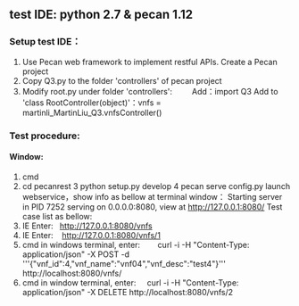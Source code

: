 ## test IDE: python 2.7 & pecan 1.12

### Setup test IDE：
1. Use Pecan web framework to implement restful APIs. Create a Pecan project
2. Copy Q3.py to the folder 'controllers' of pecan project
3. Modify root.py under folder 'controllers':
        Add：import Q3
Add to 'class RootController(object)'：vnfs = martinli_MartinLiu_Q3.vnfsController()

### Test procedure:
#### Window:
1. cmd
2. cd pecanrest
3 python setup.py develop
4 pecan serve config.py
launch webservice，show info as bellow at terminal window：
Starting server in PID 7252
serving on 0.0.0.0:8080, view at http://127.0.0.1:8080/
Test case list as bellow:
1. IE Enter: 
  http://127.0.0.1:8080/vnfs
2. IE Enter:   
http://127.0.0.1:8080/vnfs/1
3. cmd in windows terminal, enter:
       curl -i -H
"Content-Type: application/json" -X POST -d
'''{"vnf_id":4,"vnf_name":"vnf04","vnf_desc":"test4"}'''
http://localhost:8080/vnfs/
4. cmd in window terminal, enter:
    curl -i -H "Content-Type:
application/json" -X DELETE http://localhost:8080/vnfs/2

